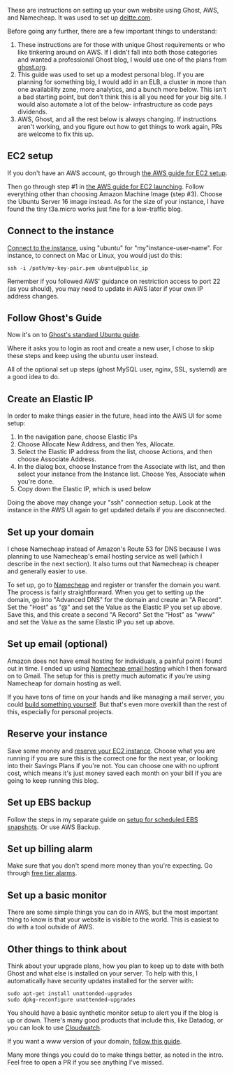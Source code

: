 These are instructions on setting up your own website using Ghost,
AWS, and Namecheap.  It was used to set up [deitte.com](http://deitte.com/).

Before going any further, there are a few important things to understand:

1. These instructions are for those with unique Ghost requirements or
   who like tinkering around on AWS.  If I didn't fall into both those
   categories and wanted a professional Ghost blog, I would use one of
   the plans from [ghost.org](https://ghost.org/pricing/).
2. This guide was used to set up a modest personal blog.  If you are
   planning for something big, I would add in an ELB, a cluster in
   more than one availability zone, more analytics, and a bunch more below.  This
   isn't a bad starting point, but don't think this is all you need
   for your big site.  I would also automate a lot of the below-
   infrastructure as code pays dividends.
3. AWS, Ghost, and all the rest below is always changing.  If
   instructions aren't working, and you figure out how to get things
   to work again, PRs are welcome to fix this up.

## EC2 setup
If you don't have an AWS account, go through [the AWS guide for EC2 setup](http://docs.aws.amazon.com/AWSEC2/latest/UserGuide/get-set-up-for-amazon-ec2.html).

Then go through step #1 in
[the AWS guide for EC2 launching](http://docs.aws.amazon.com/AWSEC2/latest/UserGuide/ec2-launch-instance_linux.html). Follow
everything other than choosing Amazon Machine Image (step #3). Choose
the Ubuntu Server 16 image instead.  As for the size of your instance,
I have found the tiny t3a.micro works just fine for a low-traffic blog.

## Connect to the instance
[Connect to the
instance](https://docs.aws.amazon.com/AWSEC2/latest/UserGuide/AccessingInstancesLinux.html),
using "ubuntu" for "my"instance-user-name". For instance, to connect on Mac or Linux, you would just do this:
```
ssh -i /path/my-key-pair.pem ubuntu@public_ip
```

Remember if you followed AWS' guidance on restriction access to port
22 (as you should), you may need to update in AWS later if your own IP
address changes.

## Follow Ghost's Guide

Now it's on to
[Ghost's standard Ubuntu guide](https://ghost.org/docs/install/ubuntu/).

Where it asks you to login as root and create a new user, I chose to
skip these steps and keep using the ubuntu user instead.

All of the optional set up steps (ghost MySQL user, nginx, SSL,
systemd) are a good idea to do.

## Create an Elastic IP
In order to make things easier in the future, head into the AWS UI for some setup:

1. In the navigation pane, choose Elastic IPs
2. Choose Allocate New Address, and then Yes, Allocate.
3. Select the Elastic IP address from the list, choose Actions, and then choose Associate Address.
4. In the dialog box, choose Instance from the Associate with list, and then select your instance from the Instance list. Choose Yes, Associate when you're done.
5. Copy down the Elastic IP, which is used below

Doing the above may change your "ssh" connection setup.  Look at the
instance in the AWS UI again to get updated details if you are
disconnected.

## Set up your domain
I chose Namecheap instead of Amazon's Route 53 for DNS because I was planning to use Namecheap's email hosting service as well (which I describe in the next section).  It also turns out that Namecheap is cheaper and generally easier to use.

To set up, go to [Namecheap](https://www.namecheap.com/) and register or transfer the domain you want.  The process is fairly straightforward.  When you get to setting up the domain, go into "Advanced DNS" for the domain and create an "A Record".  Set the "Host" as "@" and set the Value as the Elastic IP you set up above.  Save this, and this create a second "A Record"  Set the "Host" as "www" and set the Value as the same Elastic IP you set up above.

## Set up email (optional)
Amazon does not have email hosting for individuals, a painful point I found out in time.  I ended up using [Namecheap email hosting](https://www.namecheap.com/hosting/email.aspx) which I then forward on to Gmail.  The setup for this is pretty much automatic if you're using Namecheap for domain hosting as well.

If you have tons of time on your hands and like managing a mail server, you could [build something yourself](https://avix.co/blog/creating-your-own-mail-server-amazon-ec2-postfix-dovecot-postgresql-amavis-spamassassin-apache-and-squirrelmail-part-1/).  But that's even more overkill than the rest of this, especially for personal projects.

## Reserve your instance
Save some money and
[reserve your EC2 instance](https://aws.amazon.com/ec2/pricing/reserved-instances/buyer/).
Choose what you are running if you are sure this is the correct one
for the next year, or looking into their Savings Plans if you're not.
You can choose one with no upfront cost, which means it's just money
saved each month on your bill if you are going to keep running this blog.

## Set up EBS backup
Follow the steps in my separate guide on
[setup for scheduled EBS snapshots](https://github.com/bdeitte/scheduled-snapshots).
Or use AWS Backup.

## Set up billing alarm
Make sure that you don't spend more money than you're expecting.  Go
through [free tier alarms](http://docs.aws.amazon.com/awsaccountbilling/latest/aboutv2/free-tier-alarms.html).

## Set up a basic monitor
There are some simple things you can do in AWS, but the most important thing to know is that your website is visible to the world.  This is easiest to do with a tool outside of AWS.

## Other things to think about

Think about your upgrade plans, how you plan to keep up to date with
both Ghost and what else is installed on your server.   To help with
this, I automatically have security updates installed for the server
with:

```
sudo apt-get install unattended-upgrades
sudo dpkg-reconfigure unattended-upgrades
```

You should have a basic synthetic monitor setup to alert you if the
blog is up or down.  There's many good products that include this,
like Datadog, or you can look to use [Cloudwatch](https://docs.aws.amazon.com/AmazonCloudWatch/latest/monitoring/CloudWatch_Synthetics_Canaries.html).

If you want a www version of your domain,
[follow this guide](https://www.digitalocean.com/community/questions/how-to-set-www-subdomain-for-one-click-ghost-with-ssl).

Many more things you could do to make things better, as noted in the
intro.  Feel free to open a PR if you see anything I've missed.
